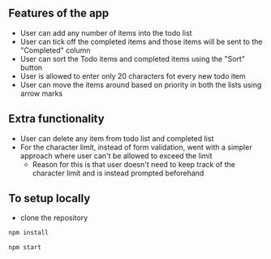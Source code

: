 ## Features of the app

- User can add any number of items into the todo list
- User can tick off the completed items and those items will be sent to the "Completed" column
- User can sort the Todo items and completed items using the "Sort" button
- User is allowed to enter only 20 characters fot every new todo item
- User can move the items around based on priority in both the lists using arrow marks

## Extra functionality

- User can delete any item from todo list and completed list
- For the character limit, instead of form validation, went with a simpler approach where user can't be allowed to exceed the limit
  - Reason for this is that user doesn't need to keep track of the character limit and is instead prompted beforehand

## To setup locally

- clone the repository

```javascript
npm install
```

```javascript
npm start
```
